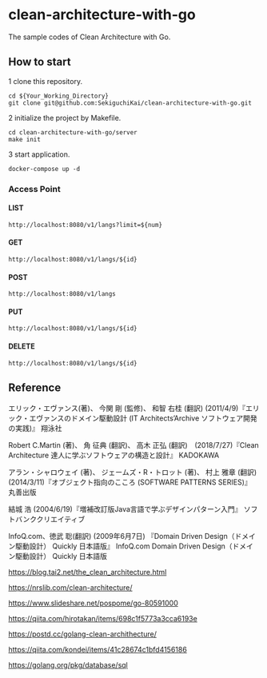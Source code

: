 # clean-architecture-with-go

The sample codes of Clean Architecture with Go.

## How to start
1 clone this repository.

```
cd ${Your_Working_Directory}
git clone git@github.com:SekiguchiKai/clean-architecture-with-go.git
```

2 initialize the project by Makefile.

```
cd clean-architecture-with-go/server
make init
```

3 start application.

```
docker-compose up -d
```

### Access Point

#### LIST
```
http://localhost:8080/v1/langs?limit=${num}
```

#### GET
```
http://localhost:8080/v1/langs/${id}
```

#### POST
```
http://localhost:8080/v1/langs
```

#### PUT
```
http://localhost:8080/v1/langs/${id}
```

#### DELETE
```
http://localhost:8080/v1/langs/${id}
```

## Reference

エリック・エヴァンス(著)、 今関 剛 (監修)、 和智 右桂 (翻訳) (2011/4/9)『エリック・エヴァンスのドメイン駆動設計 (IT Architects’Archive ソフトウェア開発の実践)』 翔泳社

Robert C.Martin (著)、 角 征典 (翻訳)、 高木 正弘 (翻訳)　(2018/7/27)『Clean Architecture 達人に学ぶソフトウェアの構造と設計』 KADOKAWA

アラン・シャロウェイ (著)、 ジェームズ・R・トロット (著)、 村上 雅章 (翻訳) (2014/3/11)『オブジェクト指向のこころ (SOFTWARE PATTERNS SERIES)』 丸善出版

結城 浩 (2004/6/19)『増補改訂版Java言語で学ぶデザインパターン入門』 ソフトバンククリエイティブ

InfoQ.com、徳武 聡(翻訳) (2009年6月7日) 『Domain Driven Design（ドメイン駆動設計） Quickly 日本語版』 InfoQ.com Domain Driven Design（ドメイン駆動設計） Quickly 日本語版

https://blog.tai2.net/the_clean_architecture.html

https://nrslib.com/clean-architecture/

https://www.slideshare.net/pospome/go-80591000

https://qiita.com/hirotakan/items/698c1f5773a3cca6193e

https://postd.cc/golang-clean-archithecture/

https://qiita.com/kondei/items/41c28674c1bfd4156186

https://golang.org/pkg/database/sql

